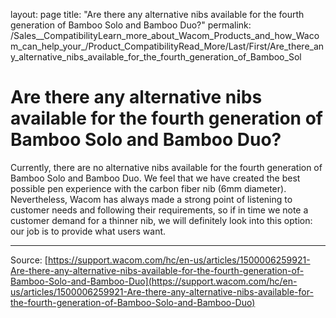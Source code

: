 layout: page
title: "Are there any alternative nibs available for the fourth generation of Bamboo Solo and Bamboo Duo?"
permalink: /Sales__CompatibilityLearn_more_about_Wacom_Products_and_how_Wacom_can_help_your_/Product_CompatibilityRead_More/Last/First/Are_there_any_alternative_nibs_available_for_the_fourth_generation_of_Bamboo_Sol

# Are there any alternative nibs available for the fourth generation of Bamboo Solo and Bamboo Duo?

Currently, there are no alternative nibs available for the fourth generation of Bamboo Solo and Bamboo Duo. We feel that we have created the best possible pen experience with the carbon fiber nib (6mm diameter). Nevertheless, Wacom has always made a strong point of listening to customer needs and following their requirements, so if in time we note a customer demand for a thinner nib, we will definitely look into this option: our job is to provide what users want.

---
Source: [https://support.wacom.com/hc/en-us/articles/1500006259921-Are-there-any-alternative-nibs-available-for-the-fourth-generation-of-Bamboo-Solo-and-Bamboo-Duo](https://support.wacom.com/hc/en-us/articles/1500006259921-Are-there-any-alternative-nibs-available-for-the-fourth-generation-of-Bamboo-Solo-and-Bamboo-Duo)
